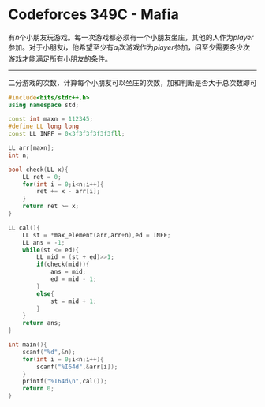 # Codeforces 349C - Mafia

有$n$个小朋友玩游戏。每一次游戏都必须有一个小朋友坐庄，其他的人作为$player$参加。对于小朋友$i$，他希望至少有$a_i$次游戏作为$player$参加，问至少需要多少次游戏才能满足所有小朋友的条件。

---

二分游戏的次数，计算每个小朋友可以坐庄的次数，加和判断是否大于总次数即可

```cpp
#include<bits/stdc++.h>
using namespace std;

const int maxn = 112345;
#define LL long long 
const LL INFF = 0x3f3f3f3f3f3fll;

LL arr[maxn];
int n;

bool check(LL x){
    LL ret = 0;
    for(int i = 0;i<n;i++){
        ret += x - arr[i];
    }
    return ret >= x;
}

LL cal(){
    LL st = *max_element(arr,arr+n),ed = INFF;
    LL ans = -1;
    while(st <= ed){
        LL mid = (st + ed)>>1;
        if(check(mid)){
            ans = mid;
            ed = mid - 1;
        }
        else{
            st = mid + 1;
        }
    }
    return ans;
}

int main(){
    scanf("%d",&n);
    for(int i = 0;i<n;i++){
        scanf("%I64d",&arr[i]);
    }
    printf("%I64d\n",cal());
    return 0;
}
```

